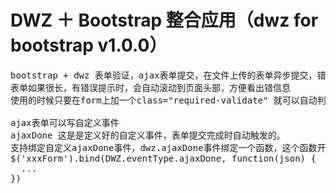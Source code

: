 # DWZ ＋ Bootstrap 整合应用（dwz for bootstrap v1.0.0）

<pre>
bootstrap + dwz 表单验证，ajax表单提交，在文件上传的表单异步提交，错误提示
表单如果很长，有错误提示时，会自动滚动到页面头部，方便看出错信息
使用的时候只要在form上加一个class="required-validate" 就可以自动判断是 ajax提交还是, 文件上传提交，会自动处理

ajax表单可以写自定义事件
ajaxDone 这是是定义好的自定义事件，表单提交完成时自动触发的。
支持绑定自定义ajaxDone事件，dwz.ajaxDone事件绑定一个函数，这个函数开发人员自己定义比较灵活：
$('xxxForm').bind(DWZ.eventType.ajaxDone, function(json) {
  ...
})
</pre>